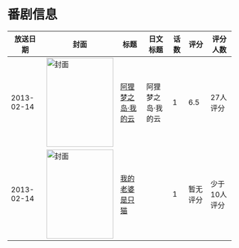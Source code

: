 # 番剧信息

|放送日期|封面|标题|日文标题|话数|评分|评分人数|
|---|---|---|---|---|---|---|
|2013-02-14|<img src="//lain.bgm.tv/pic/cover/c/7b/ff/65183_97zX9.jpg" alt="封面" style="width:150px;height:200px;object-fit:cover;">|[阿狸梦之岛·我的云](https://bangumi.tv/subject/65183)|阿狸梦之岛·我的云|1|6.5|27人评分|
|2013-02-14|<img src="//lain.bgm.tv/pic/cover/c/77/b6/65730_lZu86.jpg" alt="封面" style="width:150px;height:200px;object-fit:cover;">|[我的老婆是只猫](https://bangumi.tv/subject/65730)||1|暂无评分|少于10人评分|
